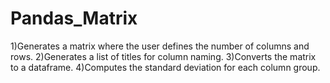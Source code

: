 # Pandas_Matrix


1)Generates a matrix where the user defines the number of columns and rows.
  2)Generates a list of titles for column naming.
    3)Converts the matrix to a dataframe.
      4)Computes the standard deviation for each column group. 
